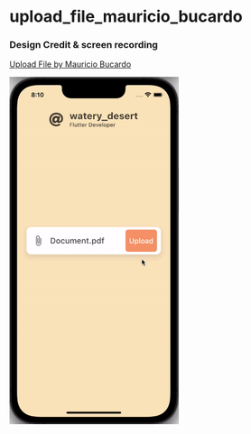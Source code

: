 # upload_file_mauricio_bucardo

### Design Credit & screen recording

[Upload File by Mauricio Bucardo](https://dribbble.com/shots/10066653-Upload-File)

<img src="https://raw.githubusercontent.com/watery-desert/assets/main/upload_file_mauricio_bucardo/screen_recording.gif"  width="300"/>


